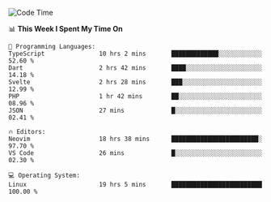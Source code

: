 <!-- [![Top Langs](https://github-readme-stats.vercel.app/api/top-langs/?username=gagahsyuja&theme=dracula&hide_border=true&border_radius=7)](https://github.com/anuraghazra/github-readme-stats) -->

<!--START_SECTION:waka-->
![Code Time](http://img.shields.io/badge/Code%20Time-707%20hrs%203%20mins-blue)

📊 **This Week I Spent My Time On** 

```text
💬 Programming Languages: 
TypeScript               10 hrs 2 mins       █████████████░░░░░░░░░░░░   52.60 % 
Dart                     2 hrs 42 mins       ████░░░░░░░░░░░░░░░░░░░░░   14.18 % 
Svelte                   2 hrs 28 mins       ███░░░░░░░░░░░░░░░░░░░░░░   12.99 % 
PHP                      1 hr 42 mins        ██░░░░░░░░░░░░░░░░░░░░░░░   08.96 % 
JSON                     27 mins             █░░░░░░░░░░░░░░░░░░░░░░░░   02.41 % 

🔥 Editors: 
Neovim                   18 hrs 38 mins      ████████████████████████░   97.70 % 
VS Code                  26 mins             █░░░░░░░░░░░░░░░░░░░░░░░░   02.30 % 

💻 Operating System: 
Linux                    19 hrs 5 mins       █████████████████████████   100.00 % 
```


<!--END_SECTION:waka-->
